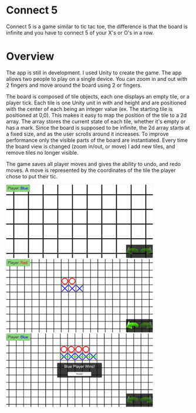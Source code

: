 # Connect 5
Connect 5 is a game similar to tic tac toe, the difference is that the board is infinite and you have to connect 5 of your X's or O's in a row.

# Overview
The app is still in development.
I used Unity to create the game. The app allows two people to play on a single device. You can zoom in and out with 2 fingers and move around the board using 2 or fingers.

The board is composed of tile objects, each one displays an empty tile, or a player tick. Each tile is one Unity unit in with and height and are positioned with the center of each being an integer value (ex. The starting tile is positioned at 0,0). This makes it easy to map the position of the tile to a 2d array. The array stores the current state of each tile, whether it's empty or has a mark. Since the board is supposed to be infinite, the 2d array starts at a fixed size, and as the user scrolls around it increases. To improve performance only the visible parts of the board are instantiated. Every time the board view is changed (zoom in/out, or move) I add new tiles, and remove tiles no longer visible. 

The game saves all player moves and gives the ability to undo, and redo moves. A move is represented by the coordinates of the tile the player chose to put their tic.


<img src="/docs/Connect5Zoom.png" alt="character" width="400px"> <img src="/docs/Connect5GamepPlay1.png" alt="character" width="400px"> <img src="/docs/Connect5GamepPlay2.png" alt="character" width="400px">
